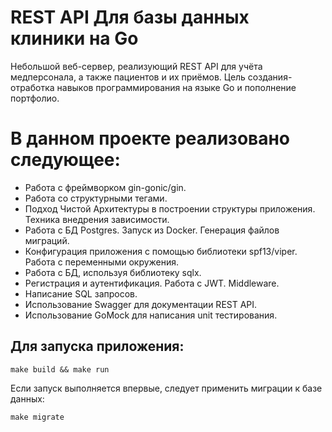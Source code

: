 # REST API Для базы данных клиники на Go
Небольшой веб-сервер, реализующий REST API для учёта медперсонала, а также пациентов и их приёмов. 
Цель создания- отработка навыков программирования на языке Go и пополнение портфолио.

# В данном проекте реализовано следующее:
- Работа с фреймворком gin-gonic/gin.
- Работа со структурными тегами.
- Подход Чистой Архитектуры в построении структуры приложения. Техника внедрения зависимости.
- Работа с БД Postgres. Запуск из Docker. Генерация файлов миграций.
- Конфигурация приложения с помощью библиотеки spf13/viper. Работа с переменными окружения.
- Работа с БД, используя библиотеку sqlx.
- Регистрация и аутентификация. Работа с JWT. Middleware.
- Написание SQL запросов.
- Использование Swagger для документации REST API.
- Использование GoMock для написания unit тестирования. 

## Для запуска приложения:
```make build && make run```

Если запуск выполняется впервые, следует применить миграции к базе данных:

```make migrate```
